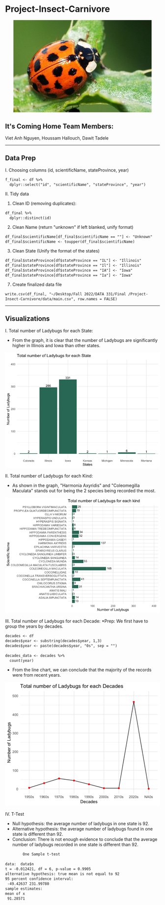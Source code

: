 # Project-Insect-Carnivore
<div align = "center">
<img src = "https://github.com/vieta302/Project-Insect-Carnivore/blob/main/Orange-Ladybug.jpeg" width = "450")>
</div>

## It's Coming Home Team Members:
Viet Anh Nguyen, Houssam Hallouch, Dawit Tadele

---
## Data Prep 
I. Choosing columns (id, scientificName, stateProvince, year)
```
f_final <- df %>%
  dplyr::select("id", "scientificName", "stateProvince", "year")
```

II. Tidy data
1. Clean ID (removing duplicates):
```
df_final %>%
  dplyr::distinct(id)
```
2. Clean Name (return "unknown" if left blanked, unify format)
```
df_final$scientificName[df_final$scientificName == ""] <- "Unknown"
df_final$scientificName <- toupper(df_final$scientificName)
```
3. Clean State (Unify the format of the states)
```
df_final$stateProvince[df$stateProvince == "IL"] <- "Illinois"
df_final$stateProvince[df$stateProvince == "Il"] <- "Illinois"
df_final$stateProvince[df$stateProvince == "IA"] <- "Iowa"
df_final$stateProvince[df$stateProvince == "Ia"] <- "Iowa"
```
7. Create finalized data file 
```
write.csv(df_final, "~/Desktop/Fall 2022/DATA 331/Final /Project-Insect-Carnivore/data/main.csv", row.names = FALSE)
```

---
## Visualizations
I. Total number of Ladybugs for each State:
- From the graph, it is clear that the number of Ladybugs are significantly higher in Illinois and Iowa than other states.

<div align = "center">
<img src = "https://github.com/vieta302/Project-Insect-Carnivore/blob/main/Graphs%20/Total%20for%20each%20state.png" width = "600")>
</div>

II. Total number of Ladybugs for each Kind:
- As shown in the graph, "Harmonia Axyridis" and "Coleomegilla Maculata" stands out for being the 2 species being recorded the most. 

<div align = "center">
<img src = "https://github.com/vieta302/Project-Insect-Carnivore/blob/main/Graphs%20/Total%20for%20each%20kind.png" width = "600")>
</div>

III. Total number of Ladybugs for each Decade:
*Prep: We first have to group the years by decades.
```
decades <- df 
decades$year <- substring(decades$year, 1,3)
decades$year <- paste(decades$year, "0s", sep = "")

decades_data <- decades %>%
  count(year)
```
- From the line chart, we can conclude that the majority of the records were from recent years. 

<div align = "center">
<img src = "https://github.com/vieta302/Project-Insect-Carnivore/blob/main/Graphs%20/Total%20for%20each%20decade.png" width = "600")>
</div>

IV. T-Test
- Null hypothesis: the average number of ladybugs in one state is 92.
- Alternative hypothesis: the average number of ladybugs found in one state is different than 92.
- Conclusion: There is not enough evidence to conclude that the average number of ladybugs recorded in one state is different than 92.
```
        One Sample t-test

data:  data$n
t = -0.012421, df = 6, p-value = 0.9905
alternative hypothesis: true mean is not equal to 92
95 percent confidence interval:
 -49.42637 231.99780
sample estimates:
mean of x 
 91.28571 
```